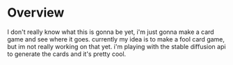 # Overview
I don't really know what this is gonna be yet, i'm just gonna make a card game and see where it goes. currently my idea is to make a fool card game, but im not really working on that yet. i'm playing with the stable diffusion api to generate the cards and it's pretty cool.
